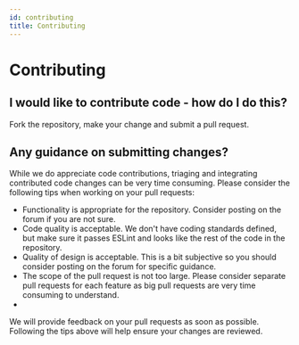```yaml
---
id: contributing
title: Contributing
---
```


# Contributing

## I would like to contribute code - how do I do this?
Fork the repository, make your change and submit a pull request.

## Any guidance on submitting changes?
While we do appreciate code contributions, triaging and integrating contributed code changes can be very time consuming. Please consider the following tips when working on your pull requests:

- Functionality is appropriate for the repository. Consider posting on the forum if you are not sure.
- Code quality is acceptable. We don't have coding standards defined, but make sure it passes ESLint and looks like the rest of the code in the repository.
- Quality of design is acceptable. This is a bit subjective so you should consider posting on the forum for specific guidance.
- The scope of the pull request is not too large. Please consider separate pull requests for each feature as big pull requests are very time consuming to understand.
-
We will provide feedback on your pull requests as soon as possible. Following the tips above will help ensure your changes are reviewed.
